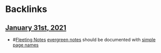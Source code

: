 
# Backlinks
## [January 31st, 2021](<January 31st, 2021.md>)
- #[Fleeting Notes](<Fleeting Notes.md>) [evergreen notes](<evergreen notes.md>) should be documented with [simple page names](<simple page names.md>)

